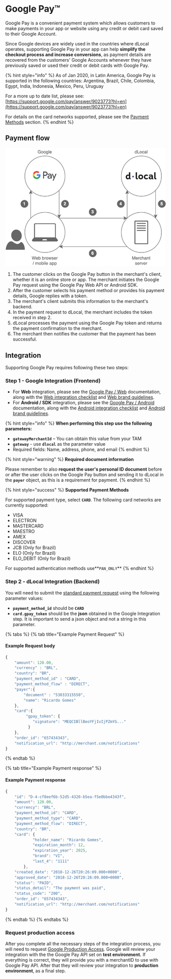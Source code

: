 # Google Pay™

Google Pay is a convenient payment system which allows customers to make payments in your app or website using any credit or debit card saved to their Google Account.

Since Google devices are widely used in the countries where dLocal operates, supporting Google Pay in your app can help **simplify the checkout process and increase conversions**, as payment details are recovered from the customers' Google Accounts whenever they have previously saved or used their credit or debit cards with Google Pay.

{% hint style="info" %}
As of Jan 2020, in Latin America, Google Pay is supported in the following countries: Argentina, Brazil, Chile, Colombia, Egypt, India, Indonesia, Mexico, Peru, Uruguay

For a more up to date list, please see: [https://support.google.com/pay/answer/9023773?hl=en](https://support.google.com/pay/answer/9023773?hl=en)

For details on the card networks supported, please see the [Payment Methods](https://docs.dlocal.com/api-documentation/payins-api-reference/payment-methods#payment-methods-by-country) section.
{% endhint %}

## Payment flow

![](../.gitbook/assets/google-pay-flow.png)

1. The customer clicks on the Google Pay button in the merchant's client, whether it is an online store or app. The merchant initiates the Google Pay request using the Google Pay Web API or Android SDK.
2. After the customer selects his payment method or provides his payment details, Google replies with a token.
3. The merchant's client submits this information to the merchant's backend.
4. In the payment request to dLocal, the merchant includes the token received in step 2.
5. dLocal processes the payment using the Google Pay token and returns the payment confirmation to the merchant.
6. The merchant then notifies the customer that the payment has been successful.

## Integration

Supporting Google Pay requires following these two steps: 

### Step 1 - Google Integration \(Frontend\)

* For **Web** integration, please see the [Google Pay / Web](https://developers.google.com/pay/api/web/guides/setup) documentation, along with the [Web integration checklist](https://developers.google.com/pay/api/web/guides/test-and-deploy/integration-checklist) and [Web brand guidelines](https://developers.google.com/pay/api/web/guides/brand-guidelines).
* For **Android / SDK** integration, please see the [Google Pay / Android](https://developers.google.com/pay/api/android/guides/setup) documentation, along with the [Android integration checklist](https://developers.google.com/pay/api/android/guides/test-and-deploy/integration-checklist) and [Android brand guidelines](https://developers.google.com/pay/api/android/guides/brand-guidelines).

{% hint style="info" %}
**When performing this step use the following parameters:** 

* **`gatewayMerchantId`** – You can obtain this value from your TAM
* **`gateway`** - use **`dlocal`** as the parameter value
* Required fields: Name, address, phone, and email
{% endhint %}

{% hint style="warning" %}
**Required document information** 

Please remember to also **request the user's personal ID document** before or after the user clicks on the Google Pay button and sending it to dLocal in the **`payer`** object, as this is a requirement for payment.
{% endhint %}

{% hint style="success" %}
**Supported Payment Methods**

For supported payment type, select **`CARD`**. The following card networks are currently supported:

* VISA
* ELECTRON
* MASTERCARD
* MAESTRO
* AMEX
* DISCOVER
* JCB \(Only for Brazil\)
* ELO \(Only for Brazil\)
* ELO\_DEBIT \(Only for Brazil\)

For supported authentication methods use**`PAN_ONLY`**
{% endhint %}

### Step 2 - dLocal Integration \(Backend\)

You will need to submit the [standard payment request](https://docs.dlocal.com/api-documentation/payins-api-reference/payments) using the following parameter values: 

* **`payment_method_id`** should be **`CARD`**
* **`card.gpay_token`** should be the **json** obtained in the Google Integration step. It is important to send a json object and not a string in this parameter.

{% tabs %}
{% tab title="Example Payment Request" %}
#### Example Request body

```javascript
{
    "amount": 120.00,
    "currency" : "BRL",
    "country": "BR",
    "payment_method_id" : "CARD",
    "payment_method_flow" : "DIRECT",
    "payer":{
        "document" : "53033315550",
        "name": "Ricardo Gomes"
    },
    "card":{
         "gpay_token": {
            "signature": "MEQCIBllBeoYFjIvIjPZmYG..."
          }         
    },
    "order_id": "657434343",
    "notification_url": "http://merchant.com/notifications"
}
```
{% endtab %}

{% tab title="Example Payment response" %}
#### Example Payment response

```javascript
{
    "id": "D-4-cf8eef6b-52d5-4320-b5ea-f5e0bbe4343f",
    "amount": 120.00,
    "currency": "BRL",
    "payment_method_id": "CARD",
    "payment_method_type": "CARD",
    "payment_method_flow": "DIRECT",
    "country": "BR",
    "card": {
            "holder_name": "Ricardo Gomes",
            "expiration_month": 12,
            "expiration_year": 2025,
            "brand": "VI",
            "last_4": "1111"
        },
    "created_date": "2018-12-26T20:26:09.000+0000",
    "approved_date": "2018-12-26T20:26:09.000+0000",
    "status": "PAID",
    "status_detail": "The payment was paid",
    "status_code": "200",
    "order_id": "657434343",
    "notification_url": "http://merchant.com/notifications"
}
```
{% endtab %}
{% endtabs %}

### Request production access

After you complete all the necessary steps of the integration process, you will need to request [Google Production Access](https://services.google.com/fb/forms/googlepayAPIenable/).  Google will review your integration with the the Google Pay API set on **test environment.** If everything is correct, they will provide you with a merchantID to use with Google Pay API. After that they will review your integration to **production environment**, as a final step.

